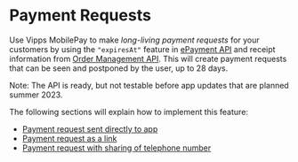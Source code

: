 <!-- START_METADATA
---
title: Vipps MobilePay Payment Requests
sidebar_label: Payment Requests
sidebar_position: 50
description: Using Vipps MobilePay for sending payment requests.
hide_table_of_contents: true
pagination_next: null
pagination_prev: null
---

import ApiSchema from '@theme/ApiSchema';
import Tabs from '@theme/Tabs';
import TabItem from '@theme/TabItem';

END_METADATA -->

# Payment Requests

Use Vipps MobilePay to make *long-living payment requests* for your customers by using the `"expiresAt"` feature in
[ePayment API](https://developer.vippsmobilepay.com/docs/APIs/epayment-api)
and receipt information from
[Order Management API](https://developer.vippsmobilepay.com/docs/APIs/order-management-api).
This will create payment requests that can be seen and postponed by the user, up to 28 days.

Note: The API is ready, but not testable before app updates that are planned summer 2023.

The following sections will explain how to implement this feature:

* [Payment request sent directly to app](payment-sent-to-app.md)
* [Payment request as a link](payment-sent-as-link.md)
* [Payment request with sharing of telephone number](payment-with-share-phone-number.md)
